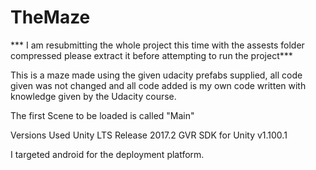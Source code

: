 # TheMaze
*** I am resubmitting the whole project this time with the assests folder compressed please extract it before attempting to run the project***

This is a maze made using the given udacity prefabs supplied, all code given was not changed and all code added is my own code written with knowledge given by the Udacity course.

The first Scene to be loaded is called "Main"

Versions Used
Unity LTS Release 2017.2
GVR SDK for Unity v1.100.1

I targeted android for the deployment platform.